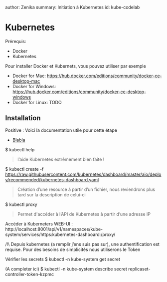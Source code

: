 author: Zenika
summary: Initiation à Kubernetes
id: kube-codelab

# Kubernetes

Prérequis:

- Docker
- Kubernetes

Pour installer Docker et Kubernets, vous pouvez utiliser par exemple

- Docker for Mac: https://hub.docker.com/editions/community/docker-ce-desktop-mac
- Docker for Windows: https://hub.docker.com/editions/community/docker-ce-desktop-windows
- Docker for Linux: TODO

## Installation

Positive
: Voici la documentation utile pour cette étape

- [Blabla](blabla)

$ kubectl help 
> l’aide Kubernetes extrêmement bien faite !

$ kubectl create -f https://raw.githubusercontent.com/kubernetes/dashboard/master/aio/deploy/recommended/kubernetes-dashboard.yaml
> Création d’une resource à partir d’un fichier, nous reviendrons plus tard sur la description de celui-ci

$ kubectl proxy
> Permet d'accéder à l’API de Kubernetes à partir d’une adresse IP

Accéder à Kuberneters WEB-UI : http://localhost:8001/api/v1/namespaces/kube-system/services/https:kubernetes-dashboard:/proxy/ 

/!\ Depuis kubernetes (a remplir j’ens suis pas sur), une authentification est requise. Pour des besoins de simplicités nous utiliserons le Token

Vérifier les secrets
$ kubectl -n kube-system get secret

(A completer ici)
$ kubectl -n kube-system describe secret replicaset-controller-token-kzpmc


